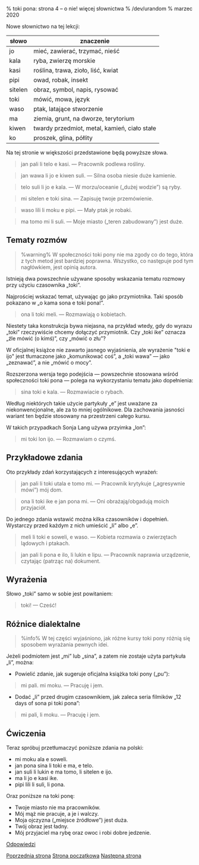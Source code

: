 % toki pona: strona 4 – o nie! więcej słownictwa
% /dev/urandom
% marzec 2020

Nowe słownictwo na tej lekcji:

| słowo | znaczenie |
|----|----|
| jo | mieć, zawierać, trzymać, nieść |
| kala | ryba, zwierzę morskie |
| kasi | roślina, trawa, zioło, liść, kwiat |
| pipi | owad, robak, insekt |
| sitelen | obraz, symbol, napis, rysować |
| toki | mówić, mowa, język |
| waso | ptak, latające stworzenie |
| ma | ziemia, grunt, na dworze, terytorium |
| kiwen | twardy przedmiot, metal, kamień, ciało stałe |
| ko | proszek, glina, półlity |

Na tej stronie w większości przedstawione będą powyższe słowa.

> jan pali li telo e kasi. — Pracownik podlewa rośliny.

> jan wawa li jo e kiwen suli. — Silna osoba niesie duże kamienie.

> telo suli li jo e kala. — W morzu/oceanie („dużej wodzie”) są ryby.

> mi sitelen e toki sina. — Zapisuję twoje przemówienie.

> waso lili li moku e pipi. — Mały ptak je robaki.

> ma tomo mi li suli. — Moje miasto („teren zabudowany”) jest duże.

## Tematy rozmów

> %warning%
> W społeczności toki pony nie ma zgody co do tego, która z tych metod
> jest bardziej poprawna. Wszystko, co następuje pod tym nagłówkiem,
> jest opinią autora.

Istnieją dwa powszechnie używane sposoby wskazania tematu rozmowy
przy użyciu czasownika „toki”.

Najprościej wskazać temat, używając go jako przymiotnika.
Taki sposób pokazano w „o kama sona e toki pona!”.

> ona li toki meli. — Rozmawiają o kobietach.

Niestety taka konstrukcja bywa niejasna, na przykład wtedy, gdy do wyrazu
„toki” rzeczywiście chcemy dołączyć przymiotnik. Czy „toki ike” oznacza
„źle mówić (o kimś)”, czy „mówić o złu”?

W oficjalnej książce nie zawarto jasnego wyjaśnienia, ale wyrażenie "toki e ijo"
jest tłumaczone jako „komunikować coś”, a „toki wawa” — jako „zeznawać”,
a nie „mówić o mocy”.

Rozszerzona wersja tego podejścia — powszechnie stosowana
wśród społeczności toki pona — polega na wykorzystaniu tematu jako dopełnienia:

> sina toki e kala. — Rozmawiacie o rybach.

Według niektórych takie użycie partykuły „e” jest uważane za niekonwencjonalne,
ale za to mniej ogólnikowe. Dla zachowania jasności wariant ten będzie
stosowany na przestrzeni całego kursu.

W takich przypadkach Sonja Lang używa przyimka „lon”:
> mi toki lon ijo. — Rozmawiam o czymś.

## Przykładowe zdania

Oto przykłady zdań korzystających z interesujących wyrażeń:

> jan pali li toki utala e tomo mi. — Pracownik krytykuje („agresywnie mówi”)
> mój dom.

> ona li toki ike e jan pona mi. — Oni obrażają/obgadują moich przyjaciół.

Do jednego zdania wstawić można kilka czasowników i dopełnień. Wystarczy
przed każdym z nich umieścić „li” albo „e”.

> meli li toki e soweli, e waso. — Kobieta rozmawia o zwierzętach lądowych
> i ptakach.

> jan pali li pona e ilo, li lukin e lipu. — Pracownik naprawia urządzenie,
> czytając (patrząc na) dokument.

## Wyrażenia

Słowo „toki” samo w sobie jest powitaniem:

> toki! — Cześć!

## Różnice dialektalne

> %info%
> W tej części wyjaśniono, jak różne kursy toki pony różnią się
> sposobem wyrażania pewnych idei.

Jeżeli podmiotem jest „mi” lub „sina”, a zatem nie zostaje użyta partykuła
„li”, można:

* Powielić zdanie, jak sugeruje oficjalna książka toki pony („pu”):

> mi pali. mi moku. — Pracuję i jem.

* Dodać „li” przed drugim czasownikiem, jak zaleca seria filmików
„12 days of sona pi toki pona”:

> mi pali, li moku. — Pracuję i jem.

## Ćwiczenia

Teraz spróbuj przetłumaczyć poniższe zdania na polski:

* mi moku ala e soweli.
* jan pona sina li toki e ma, e telo.
* jan suli li lukin e ma tomo, li sitelen e ijo.
* ma li jo e kasi ike.
* pipi lili li suli, li pona.

Oraz poniższe na toki ponę:

* Twoje miasto nie ma pracowników.
* Mój mąż nie pracuje, a je i walczy.
* Moja ojczyzna („miejsce źródłowe”) jest duża.
* Twój obraz jest ładny.
* Mój przyjaciel ma rybę oraz owoc i robi dobre jedzenie.

[Odpowiedzi](pl_answers.html#p4)

[Poprzednia strona](pl_3.html) [Strona początkowa](pl_index.html) [Następna strona](pl_5.html)
